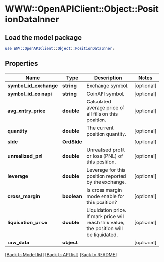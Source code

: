 # WWW::OpenAPIClient::Object::PositionDataInner

## Load the model package
```perl
use WWW::OpenAPIClient::Object::PositionDataInner;
```

## Properties
Name | Type | Description | Notes
------------ | ------------- | ------------- | -------------
**symbol_id_exchange** | **string** | Exchange symbol. | [optional] 
**symbol_id_coinapi** | **string** | CoinAPI symbol. | [optional] 
**avg_entry_price** | **double** | Calculated average price of all fills on this position. | [optional] 
**quantity** | **double** | The current position quantity. | [optional] 
**side** | [**OrdSide**](OrdSide.md) |  | [optional] 
**unrealized_pnl** | **double** | Unrealised profit or loss (PNL) of this position. | [optional] 
**leverage** | **double** | Leverage for this position reported by the exchange. | [optional] 
**cross_margin** | **boolean** | Is cross margin mode enable for this position? | [optional] 
**liquidation_price** | **double** | Liquidation price. If mark price will reach this value, the position will be liquidated. | [optional] 
**raw_data** | **object** |  | [optional] 

[[Back to Model list]](../README.md#documentation-for-models) [[Back to API list]](../README.md#documentation-for-api-endpoints) [[Back to README]](../README.md)


